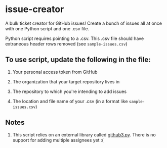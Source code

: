 # issue-creator
A bulk ticket creator for GitHub issues! Create a bunch of issues all at once with one Python script and one .csv file.

Python script requires pointing to a .csv. This .csv file should have extraneous header rows removed (see `sample-issues.csv`)

## To use script, update the following in the file:

  1) Your personal access token from GitHub
  
  2) The organization that your target repository lives in
  
  3) The repository to which you're intending to add issues
  
  4) The location and file name of your .csv (in a format like `sample-issues.csv`)

## Notes

1) This script relies on an external library called [github3.py](https://github3py.readthedocs.io/en/master/). There is no support for adding multiple assignees yet :(
